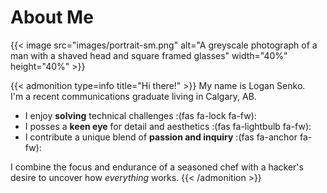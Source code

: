# About Me

{{< image src="images/portrait-sm.png" alt="A greyscale photograph of a man with a shaved head and square framed glasses" width="40%" height="40%" >}}

{{< admonition type=info title="Hi there!" >}}
My name is Logan Senko. <br>
I'm a recent communications graduate living in Calgary, AB.
* I enjoy **solving** technical challenges :(fas fa-lock fa-fw):
* I posses a **keen eye** for detail and aesthetics :(fas fa-lightbulb fa-fw):
* I contribute a unique blend of **passion and inquiry** :(fas fa-anchor fa-fw):

I combine the focus and endurance of a seasoned chef with a hacker's desire to uncover how *everything* works.
{{< /admonition >}}

